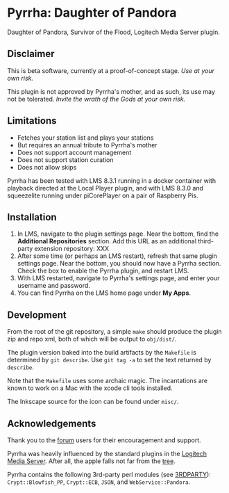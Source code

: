 # Pyrrha: Daughter of Pandora

Daughter of Pandora, Survivor of the Flood, Logitech Media Server plugin.

## Disclaimer

This is beta software, currently at a proof-of-concept stage.
_Use at your own risk._

This plugin is not approved by Pyrrha's mother, and as such, its use may
not be tolerated.  _Invite the wrath of the Gods at your own risk._

## Limitations

- Fetches your station list and plays your stations
- But requires an annual tribute to Pyrrha's mother
- Does not support account management
- Does not support station curation
- Does not allow skips

Pyrrha has been tested with LMS 8.3.1 running in a docker container with
playback directed at the Local Player plugin, and with LMS 8.3.0 and
squeezelite running under piCorePlayer on a pair of Raspberry Pis.

## Installation

1. In LMS, navigate to the plugin settings page.  Near the bottom, find the
   **Additional Repositories** section.  Add this URL as an additional
   third-party extension repository: XXX
2. After some time (or perhaps an LMS restart), refresh that same plugin
   settings page.  Near the bottom, you should now have a Pyrrha section.
   Check the box to enable the Pyrrha plugin, and restart LMS.
3. With LMS restarted, navigate to Pyrrha's settings page, and enter your
   username and password.
4. You can find Pyrrha on the LMS home page under **My Apps**.

## Development

From the root of the git repository, a simple ```make``` should produce
the plugin zip and repo xml, both of which will be output to ```obj/dist/```.

The plugin version baked into the build artifacts by the ```Makefile```
is determined by ```git describe```.  Use ```git tag -a``` to set the text
returned by ```describe```.

Note that the ```Makefile``` uses some archaic magic.  The incantations
are known to work on a Mac with the xcode cli tools installed.

The Inkscape source for the icon can be found under ```misc/```.

## Acknowledgements

Thank you to the [forum](https://forums.slimdevices.com/) users for their
encouragement and support.

Pyrrha was heavily influenced by the standard plugins in the
[Logitech Media Server](https://github.com/Logitech/slimserver).
After all, the apple falls not far from the
[tree](https://github.com/Logitech/slimserver/tree/public/8.4/Slim/Plugin/Pandora).

Pyrrha contains the following 3rd-party perl modules
(see [3RDPARTY](3RDPARTY.md)):
```Crypt::Blowfish_PP```, ```Crypt::ECB```, ```JSON```,
and ```WebService::Pandora```.

